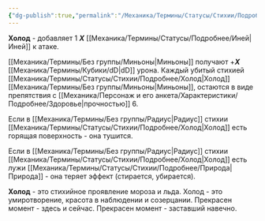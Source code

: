 ```yaml
---
{"dg-publish":true,"permalink":"/Механика/Термины/Статусы/Стихии/Подробнее/Холод/","noteIcon":"","created":"2025-10-12T10:43:19.489+03:00","updated":"2025-09-23T20:10:57.856+03:00"}
---
```


**Холод** - добавляет 1 ***Х*** [[Механика/Термины/Статусы/Подробнее/Иней\|Иней]] к атаке.

[[Механика/Термины/Без группы/Миньоны\|Миньоны]] получают +***Х*** [[Механика/Термины/Кубики/dD\|dD]] урона. 
Каждый убитый стихией [[Механика/Термины/Статусы/Стихии/Подробнее/Холод\|Холод]] [[Механика/Термины/Без группы/Миньоны\|Миньоны]], остаются в виде препятствия с [[Механика/Персонаж и его анкета/Характеристики/Подробнее/Здоровье\|прочностью]] 6. 

Если в [[Механика/Термины/Без группы/Радиус\|Радиус]] стихии [[Механика/Термины/Статусы/Стихии/Подробнее/Холод\|Холод]] есть горящая поверхность - она тушится. 

Если в [[Механика/Термины/Без группы/Радиус\|Радиус]] стихии [[Механика/Термины/Статусы/Стихии/Подробнее/Холод\|Холод]] есть лужи [[Механика/Термины/Статусы/Стихии/Подробнее/Природа\|Природа]] - она теряет эффект (стирается, убирается). 

**Холод** - это стихийное проявление мороза и льда. Холод - это умиротворение, красота в наблюдении и созерцании. 
Прекрасен момент - здесь и сейчас. 
Прекрасен момент - заставший навечно. 


